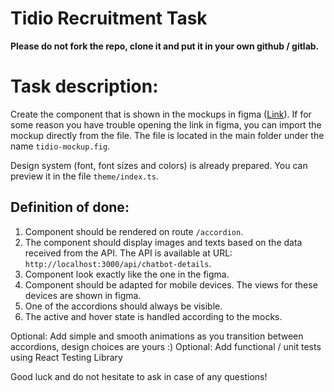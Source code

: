 # Tidio Recruitment Task

**Please do not fork the repo, clone it and put it in your own github / gitlab.**

# Task description:
Create the component that is shown in the mockups in figma ([Link](https://www.figma.com/file/7IeOBewCvUmiX7s65Z068f/Front?node-id=1%3A33131)).
If for some reason you have trouble opening the link in figma, you can import the mockup directly from the file. 
The file is located in the main folder under the name `tidio-mockup.fig`.

Design system (font, font sizes and colors) is already prepared. You can preview it in the file `theme/index.ts`.

## Definition of done:

1. Component should be rendered on route `/accordion`.
2. The component should display images and texts based on the data received from the API. The API is available at URL: `http://localhost:3000/api/chatbot-details`.
3. Component look exactly like the one in the figma.
4. Component should be adapted for mobile devices. The views for these devices are shown in figma.
5. One of the accordions should always be visible.
6. The active and hover state is handled according to the mocks.

Optional: Add simple and smooth animations as you transition between accordions, design choices are yours :)
Optional: Add functional / unit tests using React Testing Library


Good luck and do not hesitate to ask in case of any questions!